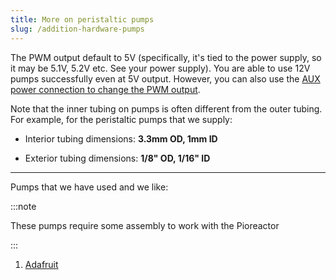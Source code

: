 ```yaml
---
title: More on peristaltic pumps
slug: /addition-hardware-pumps
---
```


The PWM output default to 5V (specifically, it's tied to the power supply, so it may be 5.1V, 5.2V etc. See your power supply). You are able to use 12V pumps successfully even at 5V output. However, you can also use the [AUX power connection to change the PWM output](https://docs.pioreactor.com/user-guide/external-power).

Note that the inner tubing on pumps is often different from the outer tubing. For example, for the peristaltic pumps that we supply:

- Interior tubing dimensions: **3.3mm OD, 1mm ID**

- Exterior tubing dimensions: **1/8" OD, 1/16" ID**


----

Pumps that we have used and we like:

:::note

These pumps require some assembly to work with the Pioreactor

:::

1. [Adafruit](https://www.adafruit.com/product/1150)

